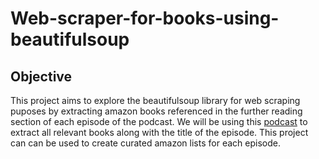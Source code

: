 # Web-scraper-for-books-using-beautifulsoup

## Objective

This project aims to explore the beautifulsoup library for web scraping puposes by extracting amazon books referenced in the further reading section of each episode of the podcast. We will be using 
 this [podcast](https://seenunseen.in/episodes/2021/) to extract all relevant books along with the title of the episode. This project can can be used to create curated amazon lists for each episode. 
